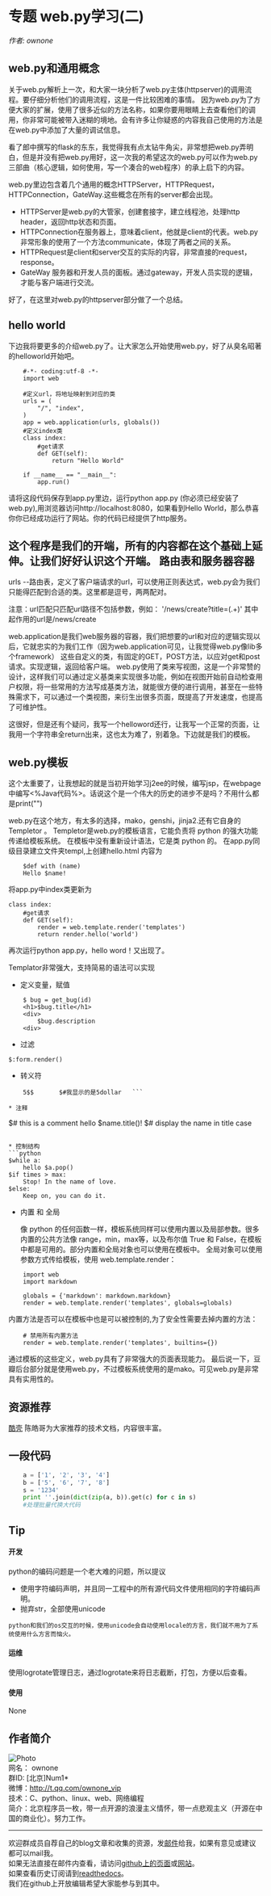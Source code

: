 
专题  web.py学习(二)    
======================

*作者: ownone*

web.py和通用概念
----------------
关于web.py解析上一次，和大家一块分析了web.py主体(httpserver)的调用流程。要仔细分析他们的调用流程，这是一件比较困难的事情。
因为web.py为了方便大家的扩展，使用了很多近似的方法名称，如果你要用眼睛上去查看他们的调用，你非常可能被带入迷糊的境地。会有许多让你疑惑的内容我自己使用的方法是在web.py中添加了大量的调试信息。

看了郎中撰写的flask的东东，我觉得我有点太钻牛角尖，非常想把web.py弄明白，但是并没有把web.py用好，这一次我的希望这次的web.py可以作为web.py三部曲（核心逻辑，如何使用，写一个凑合的web程序）的承上启下的内容。

web.py里边包含着几个通用的概念HTTPServer，HTTPRequest，HTTPConnection，GateWay.这些概念在所有的server都会出现。

* HTTPServer是web.py的大管家，创建套接字，建立线程池，处理http header，返回http状态和页面。
* HTTPConnection在服务器上，意味着client，他就是client的代表。web.py非常形象的使用了一个方法communicate，体现了两者之间的关系。
* HTTPRequest是client和server交互的实际的内容，非常直接的request，response。
* GateWay 服务器和开发人员的面板。通过gateway，开发人员实现的逻辑，才能与客户端进行交流。

好了，在这里对web.py的httpserver部分做了一个总结。

hello world
------------
下边我将要更多的介绍web.py了。让大家怎么开始使用web.py，好了从臭名昭著的helloworld开始吧。
```
    #-*- coding:utf-8 -*-
    import web
         
    #定义url，将地址映射到对应的类
    urls = (
        "/", "index",
    )
    app = web.application(urls, globals())
    #定义index类
    class index:
        #get请求
        def GET(self):
            return "Hello World"
 
    if __name__ == "__main__":
        app.run()
```

请将这段代码保存到app.py里边，运行python app.py (你必须已经安装了web.py),用浏览器访问http://localhost:8080，如果看到Hello World，那么恭喜你你已经成功运行了网站。你的代码已经提供了http服务。

这个程序是我们的开端，所有的内容都在这个基础上延伸。让我们好好认识这个开端。
路由表和服务器容器
--------
urls --路由表，定义了客户端请求的url，可以使用正则表达式，web.py会为我们只能得匹配到合适的类。这里都是逗号，两两配对。

注意：url匹配只匹配url路径不包括参数，例如：
'/news/create?title=(.+)'
其中起作用的url是/news/create

web.application是我们web服务器的容器，我们把想要的url和对应的逻辑实现以后，它就忠实的为我们工作（因为web.application可见，让我觉得web.py像lib多个framework）
这些自定义的类，有固定的GET，POST方法，以应对get和post请求。实现逻辑，返回给客户端。
web.py使用了类来写视图，这是一个非常赞的设计，这样我们可以通过定义基类来实现很多功能，例如在视图开始前自动检查用户权限，将一些常用的方法写成基类方法，就能很方便的进行调用，甚至在一些特殊需求下，可以通过一个类视图，来衍生出很多页面，既提高了开发速度，也提高了可维护性。

这很好，但是还有个疑问，我写一个helloword还行，让我写一个正常的页面，让我用一个字符串全return出来，这也太为难了，别着急。下边就是我们的模板。
 
web.py模板
----------
    
这个太重要了，让我想起的就是当初开始学习j2ee的时候，编写jsp，在webpage中编写<%Java代码%>。话说这个是一个伟大的历史的进步不是吗？不用什么都是print("")

web.py在这个地方，有太多的选择，mako，genshi，jinja2.还有它自身的Templetor 。
Templetor是web.py的模板语言，它能负责将 python 的强大功能传递给模板系统。 在模板中没有重新设计语法，它是类 python 的。
在app.py同级目录建立文件夹templ,上创建hello.html
内容为

```
    $def with (name) 
    Hello $name!
```

将app.py中index类更新为

```
class index:
    #get请求
    def GET(self):
        render = web.template.render('templates')
        return render.hello('world')
```

再次运行python app.py，hello word！又出现了。

Templator非常强大，支持简易的语法可以实现

* 定义变量，赋值
```
    $ bug = get_bug(id)
    <h1>$bug.title</h1>
    <div>
        $bug.description
    <div>
```
* 过滤
```
$:form.render()
```
    
* 转义符
```
    5$$       $#我显示的是5dollar   ```

* 注释
```
$# this is a comment
hello $name.title()! $# display the name in title case
```

* 控制结构
```python
$while a:
    hello $a.pop()
$if times > max: 
    Stop! In the name of love. 
$else: 
    Keep on, you can do it.
```
* 内置 和 全局

   像 python 的任何函数一样，模板系统同样可以使用内置以及局部参数。很多内置的公共方法像 range，min，max等，以及布尔值 True 和 False，在模板中都是可用的。部分内置和全局对象也可以使用在模板中。
全局对象可以使用参数方式传给模板，使用 web.template.render：
```
    import web
    import markdown

    globals = {'markdown': markdown.markdown}
    render = web.template.render('templates', globals=globals)
```
内置方法是否可以在模板中也是可以被控制的,为了安全性需要去掉内置的方法：
```
    # 禁用所有内置方法
    render = web.template.render('templates', builtins={})
```
通过模板的这些定义，web.py具有了非常强大的页面表现能力。
最后说一下，豆瓣后台部分就是使用web.py，不过模板系统使用的是mako。可见web.py是非常具有实用性的。 


资源推荐
----------

[酷壳](http://coolshell.cn/)    陈皓哥为大家推荐的技术文档，内容很丰富。

一段代码
--------
```python
    a = ['1', '2', '3', '4']
    b = ['5', '6', '7', '8']
    s = '1234'
    print ''.join(dict(zip(a, b)).get(c) for c in s)
    #处理批量代换大代码
```

Tip
-------
#### 开发
   python的编码问题是一个老大难的问题，所以提议
   * 使用字符编码声明，并且同一工程中的所有源代码文件使用相同的字符编码声明。
   * 抛弃str，全部使用unicode

    python和我们的os交互的时候，使用unicode会自动使用locale的方言，我们就不用为了系统使用什么方言而恼火。

#### 运维
使用logrotate管理日志，通过logrotate来将日志截断，打包，方便以后查看。

#### 使用
None

作者简介
--------
<a name="tj"></a>
![Photo](http://ssh.cnsworder.com/img/ownone.jpg)  
网名： ownone  
群ID: [北京]Num1*  
微博：<http://t.qq.com/ownone_vip>   
技术：C、python、linux、web、网络编程   
简介：北京程序员一枚，带一点开源的浪漫主义情怀，带一点悲观主义（开源在中国的商业化）。努力工作。  
- - -
欢迎群成员自荐自己的blog文章和收集的资源，发[邮件](mailto:cnsworder@gmail.com)给我，如果有意见或建议都可以mail我。  
如果无法直接在邮件内查看，请访问[github上的页面](https://github.com/cnsworder/publication/blob/master/alpha3.md)或[网站](http://ssh.cnsworder.com/alpha3.html)。  
如果查看历史订阅请到[readthedocs](http://linux.readthedocs.org/zh_CN/latest/)。  
我们在github上开放编辑希望大家能参与到其中。
